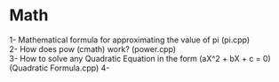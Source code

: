 # Math 
1- Mathematical formula for approximating the value of pi  (pi.cpp)                        
2- How does pow (cmath) work?  (power.cpp)                                 
3- How to solve any Quadratic Equation in the form (aX^2 + bX + c = 0)  (Quadratic Formula.cpp)
4-
